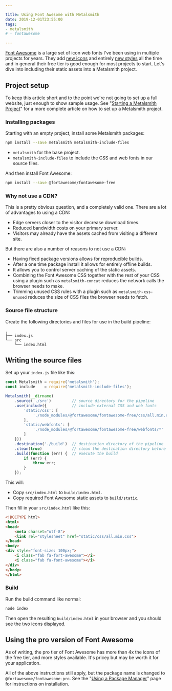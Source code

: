 ```yaml
---

title: Using Font Awesome with Metalsmith
date: 2019-12-01T23:55:00
tags:
- metalsmith
# - fontawesome

---
```


[Font Awesome](https://fontawesome.com/) is a large set of icon web fonts I've been using in multiple projects for years. They add [new icons](https://blog.fontawesome.com/new-music-tech-western-icons-in-5-11/) and entirely [new styles](https://blog.fontawesome.com/introducing-duotone/) all the time and in general their free tier is good enough for most projects to start. Let's dive into including their static assets into a Metalsmith project.

## Project setup

To keep this article short and to the point we're not going to set up a full website, just enough to show sample usage. See "[Starting a Metalsmith Project](/blog/starting-a-metalsmith-project)" for a more complete article on how to set up a Metalsmith project.

### Installing packages

Starting with an empty project, install some Metalsmith packages:

```bash
npm install --save metalsmith metalsmith-include-files
```

- `metalsmith` for the base project.
- `metalsmith-include-files` to include the CSS and web fonts in our source files.

And then install Font Awesome:

```bash
npm install --save @fortawesome/fontawesome-free
```

### Why not use a CDN?

This is a pretty obvious question, and a completely valid one. There are a lot of advantages to using a CDN:

- Edge servers closer to the visitor decrease download times.
- Reduced bandwidth costs on your primary server.
- Visitors may already have the assets cached from visiting a different site.

But there are also a number of reasons to not use a CDN:

- Having fixed package versions allows for reproducible builds.
- After a one time package install it allows for entirely offline builds.
- It allows you to control server caching of the static assets.
- Combining the Font Awesome CSS together with the rest of your CSS using a plugin such as `metalsmith-concat` reduces the network calls the browser needs to make.
- Trimming unused CSS rules with a plugin such as `metalsmith-css-unused` reduces the size of CSS files the browser needs to fetch.

### Source file structure

Create the following directories and files for use in the build pipeline:

```text
.
├── index.js
└── src
    └── index.html
```

## Writing the source files

Set up your `index.js` file like this:

```javascript
const Metalsmith = require('metalsmith');
const include    = require('metalsmith-include-files');

Metalsmith(__dirname)
    .source('./src')         // source directory for the pipeline
    .use(include({           // include external CSS and web fonts
        'static/css': [
            './node_modules/@fortawesome/fontawesome-free/css/all.min.css'
        ],
        'static/webfonts': [
            './node_modules/@fortawesome/fontawesome-free/webfonts/*'
        ]
    }))
    .destination('./build')  // destination directory of the pipeline
    .clean(true)             // clean the destination directory before build
    .build(function (err) {  // execute the build
        if (err) {
            throw err;
        }
    });
```

This will:

- Copy `src/index.html` to `build/index.html`.
- Copy required Font Awesome static assets to `build/static`.

Then fill in your `src/index.html` like this:

```html
<!DOCTYPE html>
<html>
<head>
    <meta charset="utf-8">
    <link rel="stylesheet" href="static/css/all.min.css">
</head>
<body>
<div style="font-size: 100px;">
    <i class="fab fa-fort-awesome"></i>
    <i class="fab fa-font-awesome"></i>
</div>
</body>
</html>
```

### Build

Run the build command like normal:

```bash
node index
```

Then open the resulting `build/index.html` in your browser and you should see the two icons displayed.

## Using the pro version of Font Awesome

As of writing, the pro tier of Font Awesome has more than 4x the icons of the free tier, and more styles available. It's pricey but may be worth it for your application.

All of the above instructions still apply, but the package name is changed to `@fortawesome/fontawesome-pro`. See the "[Using a Package Manager](https://fontawesome.com/how-to-use/on-the-web/setup/using-package-managers)" page for instructions on installation.
